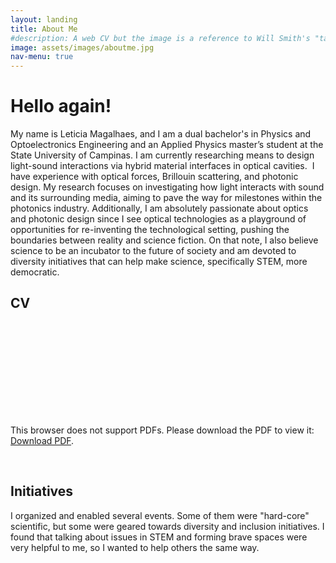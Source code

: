 ```yaml
---
layout: landing
title: About Me
#description: A web CV but the image is a reference to Will Smith's "tada" meme!
image: assets/images/aboutme.jpg
nav-menu: true
---
```

<h1>Hello again!</h1>
<p>My name is Leticia Magalhaes, and I am a dual bachelor&apos;s in Physics and Optoelectronics Engineering and an Applied Physics master&rsquo;s student at the State University of Campinas. I am currently researching means to design light-sound interactions via hybrid material interfaces in optical cavities. &nbsp;I have experience with optical forces, Brillouin scattering, and photonic design. My research focuses on investigating how light interacts with sound and its surrounding media, aiming to pave the way for milestones within the photonics industry. Additionally, I am absolutely passionate about optics and photonic design since I see optical technologies as a playground of opportunities for re-inventing the technological setting, pushing the boundaries between reality and science fiction. On that note, I also believe science to be an incubator to the future of society and am devoted to diversity initiatives that can help make science, specifically STEM, more democratic.</p>
<h2>CV</h2>
<object data="assets\pdf\CV_LeticiaMagalhaes.pdf" type="application/pdf" width="80%" height="600px">
    <embed src="assets\pdf\CV_LeticiaMagalhaes.pdf">
        <p>This browser does not support PDFs. Please download the PDF to view it: <a href="assets\pdf\CV_LeticiaMagalhaes.pdf">Download PDF</a>.</p>
    </embed>
</object>

<p><br></p>


<h2>Initiatives</h2>
<p>I organized and enabled several events. Some of them were &quot;hard-core&quot; scientific, but some were geared towards diversity and inclusion initiatives. I found that talking about issues in STEM and forming brave spaces were very helpful to me, so I wanted to help others the same way.<br><br></p>